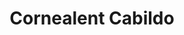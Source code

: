 ---
title: "Cornealent Cabildo"
url: /ciudad-autonoma-de-buenos-aires/cornealent-cabildo/
shop: Optiker
---